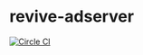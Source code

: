 # revive-adserver

[![Circle CI](https://circleci.com/gh/zvelo/revive-adserver.svg?style=svg)](https://circleci.com/gh/zvelo/revive-adserver)
